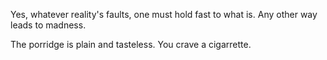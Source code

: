 Yes, whatever reality's faults, one must hold fast to what is. Any other way leads to madness.

The porridge is plain and tasteless. You crave a cigarrette.
